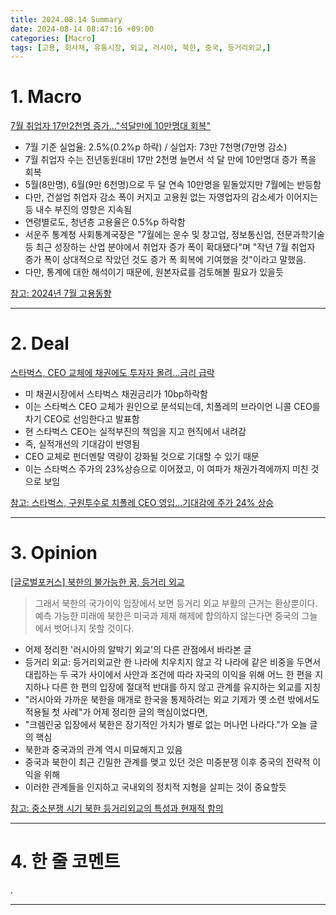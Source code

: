 ```yaml
---
title: 2024.08.14 Summary
date: 2024-08-14 08:47:16 +09:00
categories: [Macro]
tags: [고용, 회사채, 유통시장, 외교, 러시아, 북한, 중국, 등거리외교,]
---
```


# 1. Macro

[7월 취업자 17만2천명 증가..."석달만에 10만명대 회복"](https://news.einfomax.co.kr/news/articleView.html?idxno=4321169)

- 7월 기준 실업율: 2.5%(0.2%p 하락) / 실업자: 73만 7천명(7만명 감소)
- 7월 취업자 수는 전년동원대비 17만 2천명 늘면서 석 달 만에 10만명대 증가 폭을 회복
- 5월(8만명), 6월(9만 6천명)으로 두 달 연속 10만명을 밑돌았지만 7월에는 반등함
- 다만, 건설업 취업자 감소 폭이 커지고 고용원 없는 자영업자의 감소세가 이어지는 등 내수 부진의 영향은 지속됨
- 연령별로도, 청년층 고용율은 0.5%p 하락함
- 서운주 통계청 사회통계국장은 "7월에는 운수 및 창고업, 정보통신업, 전문과학기술 등 최근 성장하는 산업 분야에서 취업자 증가 폭이 확대됐다"며 "작년 7월 취업자 증가 폭이 상대적으로 작았던 것도 증가 폭 회복에 기여했을 것"이라고 말했음.
- 다만, 통계에 대한 해석이기 때문에, 원본자료를 검토해볼 필요가 있을듯

[참고: 2024년 7월 고용동향](https://www.kostat.go.kr/board.es?mid=a10301010000&bid=210&list_no=432244&act=view&mainXml=Y)

---

# 2. Deal

[스타벅스, CEO 교체에 채권에도 투자자 몰려...금리 급락](https://news.einfomax.co.kr/news/articleView.html?idxno=4321145)

- 미 채권시장에서 스타벅스 채권금리가 10bp하락함
- 이는 스타벅스 CEO 교체가 원인으로 분석되는데, 치폴레의 브라이언 니콜 CEO를 차기 CEO로 선임한다고 발표함
- 현 스타벅스 CEO는 실적부진의 책임을 지고 현직에서 내려감
- 즉, 실적개선의 기대감이 반영됨
- CEO 교체로 펀더멘탈 역량이 강화될 것으로 기대할 수 있기 때문
- 이는 스타벅스 주가의 23%상승으로 이어졌고, 이 여파가 채권가격에까지 미친 것으로 보임

[참고: 스타벅스, 구원투수로 치폴레 CEO 영입...기대감에 주가 24% 상승](https://news.einfomax.co.kr/news/articleView.html?idxno=4321156)

---

# 3. Opinion

[[글로벌포커스] 북한의 불가능한 꿈, 등거리 외교](https://www.mk.co.kr/news/contributors/11091991)

> 그래서 북한의 국가이익 입장에서 보면 등거리 외교 부활의 근거는 환상뿐이다. 예측 가능한 미래에 북한은 미국과 제재 해제에 합의하지 않는다면 중국의 그늘에서 벗어나지 못할 것이다.

- 어제 정리한 '러시아의 알박기 외교'의 다른 관점에서 바라본 글
- 등거리 외교: 등거리외교란 한 나라에 치우치지 않고 각 나라에 같은 비중을 두면서 대립하는 두 국가 사이에서 사안과 조건에 따라 자국의 이익을 위해 어느 한 편을 지지하나 다른 한 편의 입장에 절대적 반대를 하지 않고 관계를 유지하는 외교를 지칭
- "러시아와 가까운 북한을 매개로 한국을 통제하려는 외교 기제가 옛 소련 밖에서도 적용될 첫 사례"가 어제 정리한 글의 핵심이었다면,
- "크렘린궁 입장에서 북한은 장기적인 가치가 별로 없는 머나먼 나라다."가 오늘 글의 핵심
- 북한과 중국과의 관계 역시 미묘해지고 있음
- 중국과 북한이 최근 긴밀한 관계를 맺고 있던 것은 미중분쟁 이후 중국의 전략적 이익을 위해
- 이러한 관계들을 인지하고 국내외의 정치적 지형을 살피는 것이 중요할듯

[참고: 중소분쟁 시기 북한 등거리외교의 특성과 현재적 함의](https://www.ifans.go.kr/knda/ifans/kor/pblct/PblctView.do;jsessionid=RMSJuXHXs69JUs7gS8wweOpo.public11?csrfPreventionSalt=null&sn=&bbsSn=&mvpSn=&searchMvpSe=&koreanEngSe=KOR&ctgrySe=&menuCl=P01&pblctDtaSn=13780&clCode=P01&boardSe=)

---

# 4. 한 줄 코멘트

.

---